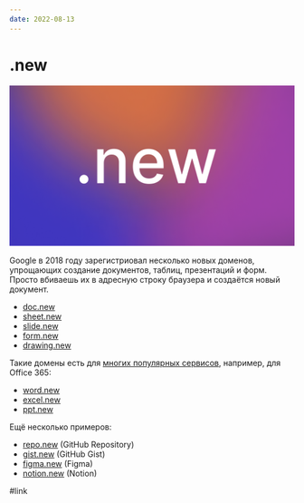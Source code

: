 ```yaml
---
date: 2022-08-13
---
```


# .new

![.new](new.png ".new")

Google в 2018 году зарегистриовал несколько новых доменов,
упрощающих создание документов, таблиц, презентаций и форм.
Просто вбиваешь их в адресную строку браузера и создаётся новый документ.

* [doc.new](https://doc.new)
* [sheet.new](https://sheet.new)
* [slide.new](https://slide.new)
* [form.new](https://form.new)
* [drawing.new](https://drawing.new)

Такие домены есть для [многих популярных сервисов](https://whats.new/shortcuts/),
например, для Office 365:

* [word.new](https://word.new)
* [excel.new](https://excel.new)
* [ppt.new](https://ppt.new)

Eщё несколько примеров:

* [repo.new](https://repo.new) (GitHub Repository)
* [gist.new](https://gist.new) (GitHub Gist)
* [figma.new](https://figma.new) (Figma)
* [notion.new](https://notion.new) (Notion)

#link
